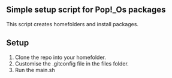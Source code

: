 ## Simple setup script for Pop!_Os packages

This script creates homefolders and install packages.

## Setup

1. Clone the repo into your homefolder. 
2. Customise the .gitconfig file in the files folder.
3. Run the main.sh

